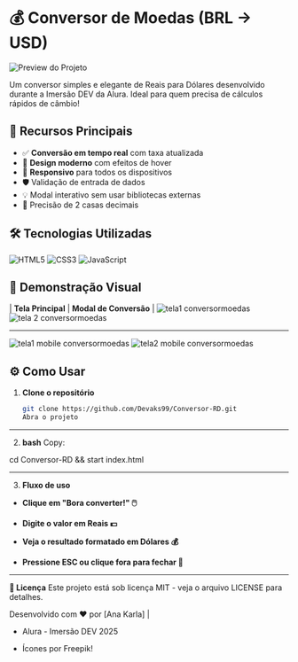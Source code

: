 # 💰 Conversor de Moedas (BRL → USD) 

![Preview do Projeto](https://img.freepik.com/vetores-gratis/fundo-de-conceito-de-icones-de-moeda-global-digital_1017-17455.jpg)

Um conversor simples e elegante de Reais para Dólares desenvolvido durante a Imersão DEV da Alura. Ideal para quem precisa de cálculos rápidos de câmbio!

## 🚀 Recursos Principais

- ✅ **Conversão em tempo real** com taxa atualizada
- 🎨 **Design moderno** com efeitos de hover
- 📱 **Responsivo** para todos os dispositivos
- 🛡️ Validação de entrada de dados
- 💡 Modal interativo sem usar bibliotecas externas
- 🎯 Precisão de 2 casas decimais

## 🛠️ Tecnologias Utilizadas

![HTML5](https://img.shields.io/badge/-HTML5-E34F26?style=flat&logo=html5&logoColor=white)
![CSS3](https://img.shields.io/badge/-CSS3-1572B6?style=flat&logo=css3&logoColor=white)
![JavaScript](https://img.shields.io/badge/-JavaScript-F7DF1E?style=flat&logo=javascript&logoColor=black)

## 📸 Demonstração Visual

| **Tela Principal** | **Modal de Conversão** |
![tela1 conversormoedas](https://github.com/user-attachments/assets/b71b847c-6232-438e-95d2-18309ca5caec)
![tela 2 conversormoedas](https://github.com/user-attachments/assets/ac2fd3da-18ad-457d-a2fa-ab63e787e20c)

---
![tela1 mobile conversormoedas ](https://github.com/user-attachments/assets/2a275fd4-e797-4282-9cd4-facf58a2fac8)
![tela2 mobile conversormoedas](https://github.com/user-attachments/assets/649f0129-5d36-4a89-9398-a7e7dd836c7f)



## ⚙️ Como Usar

1. **Clone o repositório**
   ```bash
   git clone https://github.com/Devaks99/Conversor-RD.git
   Abra o projeto
---
2. **bash**
Copy:

cd Conversor-RD && start index.html

---
3. **Fluxo de uso**

- **Clique em "Bora converter!" 🖱️**

- **Digite o valor em Reais 💵**

- **Veja o resultado formatado em Dólares 💰**

- **Pressione ESC ou clique fora para fechar 🚪**

---
**📄 Licença**
Este projeto está sob licença MIT - veja o arquivo LICENSE para detalhes.

Desenvolvido com ❤️ por [Ana Karla] | 
- Alura - Imersão DEV 2025
  
- Ícones por Freepik! 
